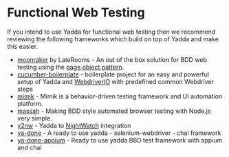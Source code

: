 # Functional Web Testing
If you intend to use Yadda for functional web testing then we recommend reviewing the following frameworks which build on top of Yadda and make this easier.

* [moonraker](https://github.com/LateRoomsGroup/moonraker) by LateRooms - An out of the box solution for BDD web testing using the [page object pattern](martinfowler.com/bliki/PageObject.html).
* [cucumber-boilerplate](https://github.com/webdriverio/cucumber-boilerplate) - boilerplate project for an easy and powerful setup of Yadda and [WebdriverIO](http://webdriver.io/) with predefined common Webdriver steps
* [mimik](https://www.npmjs.com/package/mimik) - Mimik is a behavior-driven testing framework and UI automation platform.
* [massah](https://www.npmjs.com/package/massah) - Making BDD style automated browser testing with Node.js very simple.
* [y2nw](https://www.npmjs.com/package/y2nw) - Yadda to [NightWatch](http://nightwatchjs.org) integration
* [ya-done](https://www.npmjs.com/package/ya-done) - A ready to use yadda - selenium-webdriver - chai framework
* [ya-done-appium](https://www.npmjs.com/package/ya-done-appium) - Ready to use yadda BBD test framework with appium and chai

